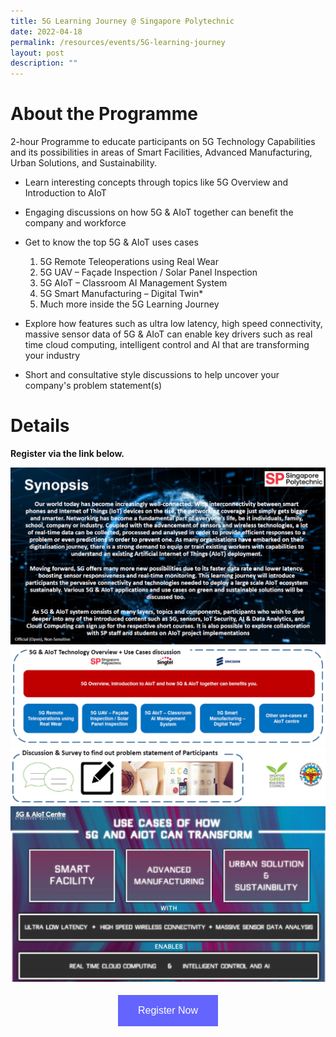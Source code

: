 ```yaml
---
title: 5G Learning Journey @ Singapore Polytechnic
date: 2022-04-18
permalink: /resources/events/5G-learning-journey
layout: post
description: ""
---
```

# About the Programme

2-hour Programme to educate participants on 5G Technology Capabilities and its possibilities in areas of Smart Facilities, Advanced Manufacturing, Urban Solutions, and Sustainability.

* Learn interesting concepts through topics like 5G Overview and Introduction to AIoT 
* Engaging discussions on how 5G &amp; AIoT together can benefit the company and workforce
* Get to know the top 5G &amp; AIoT uses cases
	1. 5G Remote Teleoperations using Real Wear
	2. 5G UAV – Façade Inspection / Solar Panel Inspection
	3. 5G AIoT – Classroom AI Management System
	4. 5G Smart Manufacturing – Digital Twin*
	5. Much more inside the 5G Learning Journey

* Explore how features such as ultra low latency, high speed connectivity, massive sensor data of 5G &amp; AIoT can enable key drivers such as real time cloud computing, intelligent control and AI that are transforming your industry 
* Short and consultative style discussions to help uncover your company's problem statement(s) 


# Details
**Register via the link below.**

![5G Learning Journey Synopsis](/images/events/Regular%20Programmes/5G%20Learning%20Journey%20Content_1.png)
![5G Learning Journey Content 1](/images/events/Regular%20Programmes/5G%20Learning%20Journey%20Content_2.png)
![5G Learning Journey Content 2](/images/events/Regular%20Programmes/5G%20Learning%20Journey%20Content_2B.png)
![5G Learning Journey Use Cases](/images/events/Regular%20Programmes/5G%20Learning%20Journey%20Content_3.png)
<style>
#register {
  background-color: #0000ff;
  border: none;
  color: white;
  padding: 16px 32px;
  text-align: center;
  font-size: 16px;
  margin: 4px 2px;
  opacity: 0.6;
  transition: 0.3s;
  display: inline-block;
  text-decoration: none;
  cursor: pointer;
}
</style>

<center><a target="_blank" href="https://form.gov.sg/#!/623d6ee7d4b65800125b32fa"><button class="btn" id="register">Register Now</button></a></center>